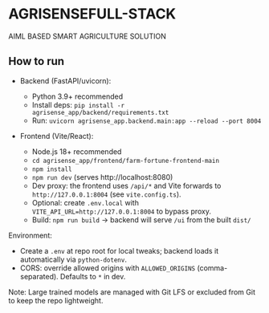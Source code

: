 # AGRISENSEFULL-STACK

AIML BASED SMART AGRICULTURE SOLUTION

## How to run

- Backend (FastAPI/uvicorn):

  - Python 3.9+ recommended
  - Install deps: `pip install -r agrisense_app/backend/requirements.txt`
  - Run: `uvicorn agrisense_app.backend.main:app --reload --port 8004`

- Frontend (Vite/React):
  - Node.js 18+ recommended
  - `cd agrisense_app/frontend/farm-fortune-frontend-main`
  - `npm install`
  - `npm run dev` (serves http://localhost:8080)
  - Dev proxy: the frontend uses `/api/*` and Vite forwards to `http://127.0.0.1:8004` (see `vite.config.ts`).
  - Optional: create `.env.local` with `VITE_API_URL=http://127.0.0.1:8004` to bypass proxy.
  - Build: `npm run build` → backend will serve `/ui` from the built `dist/`

Environment:

- Create a `.env` at repo root for local tweaks; backend loads it automatically via `python-dotenv`.
- CORS: override allowed origins with `ALLOWED_ORIGINS` (comma-separated). Defaults to `*` in dev.

Note: Large trained models are managed with Git LFS or excluded from Git to keep the repo lightweight.

